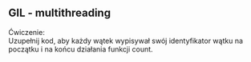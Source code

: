 GIL - multithreading
-
Ćwiczenie: \
Uzupełnij kod, aby każdy wątek wypisywał swój identyfikator wątku na początku i na końcu działania funkcji count.